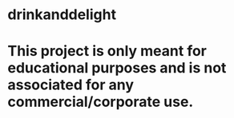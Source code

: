 # drinkanddelight
 
# This project is only meant for educational purposes and is not associated for any commercial/corporate use.
